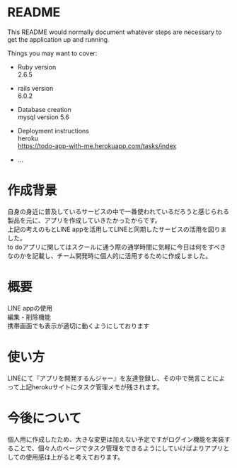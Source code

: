 # README

This README would normally document whatever steps are necessary to get the
application up and running.

Things you may want to cover:

* Ruby version  
2.6.5
 
* rails version  
6.0.2

* Database creation  
mysql version 5.6

* Deployment instructions  
heroku  
https://todo-app-with-me.herokuapp.com/tasks/index

* ...


# 作成背景
自身の身近に普及しているサービスの中で一番使われているだろうと感じられる製品を元に、アプリを作成していきたかったからです。  
上記の考えのもとLINE appを活用してLINEと同期したサービスの活用を図りました。  
to doアプリに関してはスクールに通う際の通学時間に気軽に今日は何をすべきなのかを記載し、チーム開発時に個人的に活用するために作成しました。　　

# 概要
LINE appの使用  
編集・削除機能  
携帯画面でも表示が適切に動くようにしております

# 使い方  
LINEにて『アプリを開発するんジャー』を友達登録し、その中で発言ことによって上記herokuサイトにタスク管理メモが残されます。

# 今後について  
個人用に作成したため、大きな変更は加えない予定ですがログイン機能を実装することで、個々人のページでタスク管理をできるようにしていけばよりアプリとしての使用感は上がると考えております。


